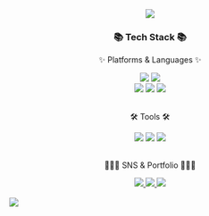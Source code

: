 

<div align=center>
	<img src="https://capsule-render.vercel.app/api?type=waving&color=auto&height=200&section=header&text=HYUNJOOJUNG&fontSize=90" />
</div>
<div align=center>
	<h3>📚 Tech Stack 📚</h3>
	<p>✨ Platforms & Languages ✨</p>
</div>
<div align="center">
	<img src="https://img.shields.io/badge/Django-092E20?style=flat&logo=Django&logoColor=white" />
	<img src="https://img.shields.io/badge/Python-3776AB?style=flat&logo=Python&logoColor=white" />
</div>
<div align="center">
  <img src="https://img.shields.io/badge/JavaScript-F7DF1E?style=flat&logo=JavaScript&logoColor=white" />
	<img src="https://img.shields.io/badge/HTML5-E34F26?style=flat&logo=HTML5&logoColor=white" />
	<img src="https://img.shields.io/badge/CSS3-1572B6?style=flat&logo=CSS3&logoColor=white" />
</div>
<br>
<div align=center>
	<p>🛠 Tools 🛠</p>
</div>
<div align=center>
	<img src="https://img.shields.io/badge/Visual%20Studio%20Code-007ACC?style=flat&logo=VisualStudioCode&logoColor=white" />
	<img src="https://img.shields.io/badge/AWS-232F3E?style=flat&logo=AmazonAWS&logoColor=white" />
	<img src="https://img.shields.io/badge/GitHub-181717?style=flat&logo=GitHub&logoColor=white" />
</div>
<br>
<div align=center>
	<p> 👩🏻‍💻 SNS & Portfolio 👩🏻‍💻 </p>
</div>
<div align=center>
	<a href="https://hyunjoo3107.tistory.com/">
		<img src="https://img.shields.io/badge/Blog-FF9800?style=flat&logo=Blogger&logoColor=white" />
	</a>
  <a href="hyunjoo3107@gmail.com/">
		<img src="https://img.shields.io/badge/Gmail-EA4335?style=flat&logo=Gmail&logoColor=white" />
	</a>
  <a href="https://www.notion.so/_-503544c11d72454b953edef98d073dea/">
		<img src="https://img.shields.io/badge/Notion-FF9800?style=flat&logo=Notion&logoColor=white" />
	</a>
</div>

<br>
<div>
  <img src="https://github-readme-stats.vercel.app/api/top-langs/?username=hyunjooooojung&layout=compact"><br><br>
</div>
